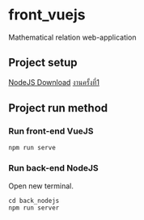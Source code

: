 # front_vuejs
Mathematical relation web-application

## Project setup
[NodeJS Download](https://nodejs.org)
[งานครั้งที่1](https://www.youtube.com/watch?v=F6yd7LjI3d0)

## Project run method
### Run front-end VueJS
```
npm run serve
```

### Run back-end NodeJS
Open new terminal.
```
cd back_nodejs
npm run server
```
